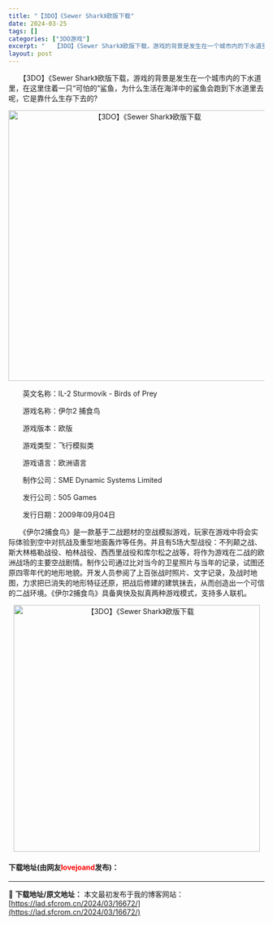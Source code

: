 ```yaml
---
title: "【3DO】《Sewer Shark》欧版下载"
date: 2024-03-25
tags: []
categories: ["3DO游戏"]
excerpt: "　　【3DO】《Sewer Shark》欧版下载，游戏的背景是发生在一个城市内的下水道里，在这里住着一只&ldquo;可怕的&rdquo;鲨鱼，为什么生活在海洋中的鲨鱼会跑到下水道里去呢，它是靠什么生存下去的? 　　英文名称：IL-2 Sturmovik - Birds of Prey 　　游戏名称&hellip;"
layout: post
---
```


 <p>　　【3DO】《Sewer Shark》欧版下载，游戏的背景是发生在一个城市内的下水道里，在这里住着一只&ldquo;可怕的&rdquo;鲨鱼，为什么生活在海洋中的鲨鱼会跑到下水道里去呢，它是靠什么生存下去的?</p> <p align="center"><img align="" border="0" src="https://lad.sfcrom.cn/wp-content/uploads/2024/03/20240324_6600a1f7d54fb.png" width="532" alt="【3DO】《Sewer Shark》欧版下载" /></p> <p>　　英文名称：IL-2 Sturmovik - Birds of Prey</p> <p>　　游戏名称：伊尔2 捕食鸟</p> <p>　　游戏版本：欧版</p> <p>　　游戏类型：飞行模拟类</p> <p>　　游戏语言：欧洲语言</p> <p>　　制作公司：SME Dynamic Systems Limited</p> <p>　　发行公司：505 Games</p> <p>　　发行日期：2009年09月04日</p> <p>　　《伊尔2捕食鸟》是一款基于二战题材的空战模拟游戏，玩家在游戏中将会实际体验到空中对抗战及重型地面轰炸等任务。并且有5场大型战役：不列颠之战、斯大林格勒战役、柏林战役、西西里战役和库尔松之战等，将作为游戏在二战的欧洲战场的主要空战剧情。制作公司通过比对当今的卫星照片与当年的记录，试图还原四零年代的地形地貌。开发人员参阅了上百张战时照片、文字记录，及战时地图，力求把已消失的地形特征还原，把战后修建的建筑抹去，从而创造出一个可信的二战环境。《伊尔2捕食鸟》具备爽快及拟真两种游戏模式，支持多人联机。</p> <p align="center"><img align="" border="0" src="https://lad.sfcrom.cn/wp-content/uploads/2024/03/20240324_6600a1f8b7220.png" width="485" alt="【3DO】《Sewer Shark》欧版下载" /></p> <p><h4>下载地址(由网友<font color="red">lovejoand</font>发布)：</h4></p> 

---
📖 **下载地址/原文地址：** 本文最初发布于我的博客网站：[https://lad.sfcrom.cn/2024/03/16672/](https://lad.sfcrom.cn/2024/03/16672/)
